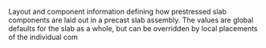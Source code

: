 ﻿Layout and component information defining how prestressed slab components are laid out in a precast slab assembly. The values are global defaults for the slab as a whole, but can be overridden by local placements of the individual com